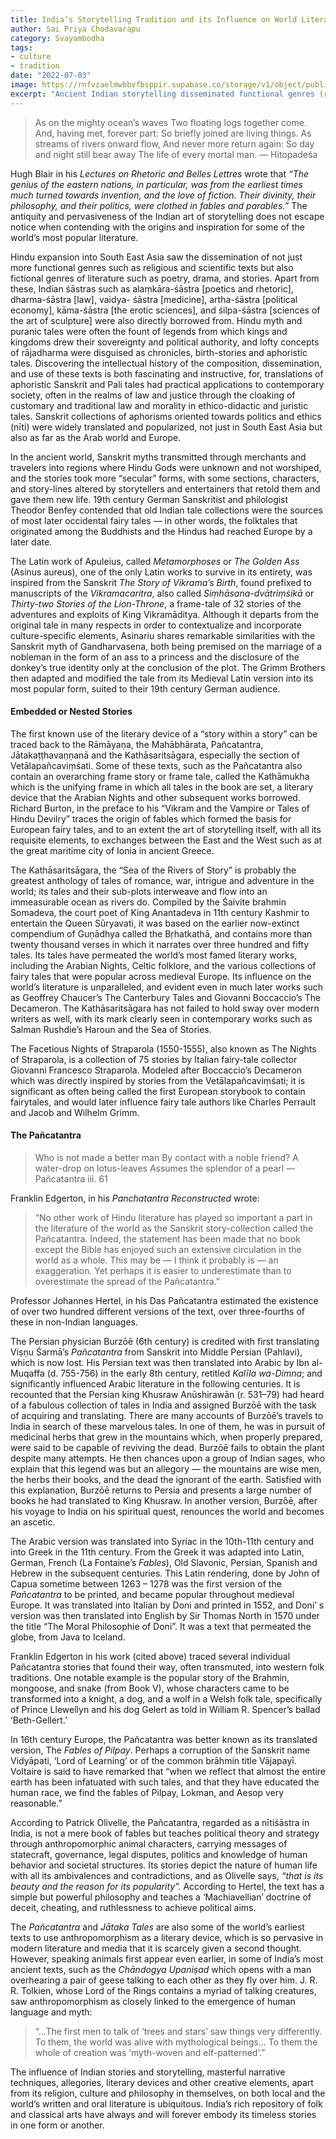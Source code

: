```yaml
---
title: India’s Storytelling Tradition and its Influence on World Literature
author: Sai Priya Chodavarapu
category: Svayambodha
tags:
- culture
- tradition
date: "2022-07-03"
image: https://rnfvzaelmwbbvfbsppir.supabase.co/storage/v1/object/public/brhatwebsite/05dhiti/26.webp
excerpt: "Ancient Indian storytelling disseminated functional genres (religious and scientific) and fictional genres: poetry, drama, and stories."
---
```


> As on the mighty ocean’s waves
Two floating logs together come.
And, having met, forever part:
So briefly joined are living things.
As streams of rivers onward flow,
And never more return again:
So day and night still bear away
The life of every mortal man.
> — Hitopadeśa

Hugh Blair in his *Lectures on Rhetoric and Belles Lettres* wrote that *“The genius of the eastern nations, in particular, was from the earliest times much turned towards invention, and the love of fiction. Their divinity, their philosophy, and their politics, were clothed in fables and parables.”* The antiquity and pervasiveness of the Indian art of storytelling does not escape notice when contending with the origins and inspiration for some of the world’s most popular literature.

Hindu expansion into South East Asia saw the dissemination of not just more functional genres such as religious and scientific texts but also fictional genres of literature such as poetry, drama, and stories. Apart from these, Indian śāstras such as alaṃkāra-śāstra [poetics and rhetoric], dharma-śāstra [law], vaidya- śāstra [medicine], artha-śāstra [political economy], kāma-śāstra [the erotic sciences], and śilpa-śāstra [sciences of the art of sculpture] were also directly borrowed from. Hindu myth and puranic tales were often the fount of legends from which kings and kingdoms drew their sovereignty and political authority, and lofty concepts of rājadharma were disguised as chronicles, birth-stories and aphoristic tales. Discovering the intellectual history of the composition, dissemination, and use of these texts is both fascinating and instructive, for, translations of aphoristic Sanskrit and Pali tales had practical applications to contemporary society, often in the realms of law and justice through the cloaking of customary and traditional law and morality in ethico-didactic and juristic tales. Sanskrit collections of aphorisms oriented towards politics and ethics (nīti) were widely translated and popularized, not just in South East Asia but also as far as the Arab world and Europe.

In the ancient world, Sanskrit myths transmitted through merchants and travelers into regions where Hindu Gods were unknown and not worshiped, and the stories took more “secular” forms, with some sections, characters, and story-lines altered by storytellers and entertainers that retold them and gave them new life. 19th century German Sanskritist and philologist Theodor Benfey contended that old Indian tale collections were the sources of most later occidental fairy tales — in other words, the folktales that originated among the Buddhists and the Hindus had reached Europe by a later date.

The Latin work of Apuleius, called *Metamorphoses* or *The Golden Ass* (Asinus aureus), one of the only Latin works to survive in its entirety, was inspired from the Sanskrit *The Story of Vikrama’s Birth*, found prefixed to manuscripts of the *Vikramacaritra*, also called *Siṃhāsana-dvātriṃśikā* or *Thirty-two Stories of the Lion-Throne*, a frame-tale of 32 stories of the adventures and exploits of King Vikramāditya. Although it departs from the original tale in many respects in order to contextualize and incorporate culture-specific elements, Asinariu shares remarkable similarities with the Sanskrit myth of Gandharvasena, both being premised on the marriage of a nobleman in the form of an ass to a princess and the disclosure of the donkey’s true identity only at the conclusion of the plot. The Grimm Brothers then adapted and modified the tale from its Medieval Latin version into its most popular form, suited to their 19th century German audience.

#### Embedded or Nested Stories
The first known use of the literary device of a “story within a story” can be traced back to the Rāmāyaṇa, the Mahābhārata, Pañcatantra, Jātakaṭṭhavaṇṇanā and the Kathāsaritsāgara, especially the section of Vetālapañcaviṃśati. Some of these texts, such as the Pañcatantra also contain an overarching frame story or frame tale, called the Kathāmukha which is the unifying frame in which all tales in the book are set, a literary device that the Arabian Nights and other subsequent works borrowed. Richard Burton, in the preface to his “Vikram and the Vampire or Tales of Hindu Devilry” traces the origin of fables which formed the basis for European fairy tales, and to an extent the art of storytelling itself, with all its requisite elements, to exchanges between the East and the West such as at the great maritime city of Ionia in ancient Greece.

The Kathāsaritsāgara, the “Sea of the Rivers of Story” is probably the greatest anthology of tales of romance, war, intrigue and adventure in the world; its tales and their sub-plots interweave and flow into an immeasurable ocean as rivers do. Compiled by the Śaivite brahmin Somadeva, the court poet of King Anantadeva in 11th century Kashmir to entertain the Queen Sūryavati, it was based on the earlier now-extinct compendium of Guṇādhya called the Bṛhatkathā, and contains more than twenty thousand verses in which it narrates over three hundred and fifty tales. Its tales have permeated the world’s most famed literary works, including the Arabian Nights, Celtic folklore, and the various collections of fairy tales that were popular across medieval Europe. Its influence on the world’s literature is unparalleled, and evident even in much later works such as Geoffrey Chaucer’s The Canterbury Tales and Giovanni Boccaccio’s The Decameron. The Kathāsaritsāgara has not failed to hold sway over modern writers as well, with its mark clearly seen in contemporary works such as Salman Rushdie’s Haroun and the Sea of Stories.

The Facetious Nights of Straparola (1550-1555), also known as The Nights of Straparola, is a collection of 75 stories by Italian fairy-tale collector Giovanni Francesco Straparola. Modeled after Boccaccio’s Decameron which was directly inspired by stories from the Vetālapañcaviṃśati; it is significant as often being called the first European storybook to contain fairytales, and would later influence fairy tale authors like Charles Perrault and Jacob and Wilhelm Grimm.

#### The Pañcatantra
> Who is not made a better man
> By contact with a noble friend?
> A water-drop on lotus-leaves
> Assumes the splendor of a pearl
> — Pañcatantra iii. 61

Franklin Edgerton, in his *Panchatantra Reconstructed* wrote:

>“No other work of Hindu literature has played so important a part in the literature of the world as the Sanskrit story-collection called the Pañcatantra. Indeed, the statement has been made that no book except the Bible has enjoyed such an extensive circulation in the world as a whole. This may be — I think it probably is — an exaggeration. Yet perhaps it is easier to underestimate than to overestimate the spread of the Pañcatantra.” 

Professor Johannes Hertel, in his Das Pañcatantra estimated the existence of over two hundred different versions of the text, over three-fourths of these in non-Indian languages.

The Persian physician Burzōē (6th century) is credited with first translating Viṣṇu Śarmā’s *Pañcatantra* from Sanskrit into Middle Persian (Pahlavi), which is now lost. His Persian text was then translated into Arabic by Ibn al-Muqaffa (d. 755-756) in the early 8th century, retitled *Kalīla wa-Dimna*; and significantly influenced Arabic literature in the following centuries. It is recounted that the Persian king Khusraw Anūshirawān (r. 531–79) had heard of a fabulous collection of tales in India and assigned Burzōē with the task of acquiring and translating. There are many accounts of Burzōē’s travels to India in search of these marvelous tales. In one of them, he was in pursuit of medicinal herbs that grew in the mountains which, when properly prepared, were said to be capable of reviving the dead. Burzōē fails to obtain the plant despite many attempts. He then chances upon a group of Indian sages, who explain that this legend was but an allegory — the mountains are wise men, the herbs their books, and the dead the ignorant of the earth. Satisfied with this explanation, Burzōē returns to Persia and presents a large number of books he had translated to King Khusraw. In another version, Burzōē, after his voyage to India on his spiritual quest, renounces the world and becomes an ascetic.

The Arabic version was translated into Syriac in the 10th-11th century and into Greek in the 11th century. From the Greek it was adapted into Latin, German, French (La Fontaine’s *Fables*), Old Slavonic, Persian, Spanish and Hebrew in the subsequent centuries. This Latin rendering, done by John of Capua sometime between 1263 – 1278 was the first version of the *Pañcatantra* to be printed, and became popular throughout medieval Europe. It was translated into Italian by Doni and printed in 1552, and Doni’ s version was then translated into English by Sir Thomas North in 1570 under the title “The Moral Philosophie of Doni”. It was a text that permeated the globe, from Java to Iceland.

Franklin Edgerton in his work (cited above) traced several individual Pañcatantra stories that found their way, often transmuted, into western folk traditions. One notable example is the popular story of the Brahmin, mongoose, and snake (from Book V), whose characters came to be transformed into a knight, a dog, and a wolf in a Welsh folk tale, specifically of Prince Llewellyn and his dog Gelert as told in William R. Spencer’s ballad ‘Beth-Gellert.’

In 16th century Europe, the Pañcatantra was better known as its translated version, The *Fables of Pilpay*. Perhaps a corruption of the Sanskrit name Vidyāpati, ‘Lord of Learning’ or of the common brāhmin title Vājapayī. Voltaire is said to have remarked that “when we reflect that almost the entire earth has been infatuated with such tales, and that they have educated the human race, we find the fables of Pilpay, Lokman, and Aesop very reasonable.”

According to Patrick Olivelle, the Pañcatantra, regarded as a nītiśāstra in India, is not a mere book of fables but teaches political theory and strategy through anthropomorphic animal characters, carrying messages of statecraft, governance, legal disputes, politics and knowledge of human behavior and societal structures.  Its stories depict the nature of human life with all its ambivalences and contradictions, and as Olivelle says, *“that is its beauty and the reason for its popularity”.* According to Hertel, the text has a simple but powerful philosophy and teaches a ‘Machiavellian’ doctrine of deceit, cheating, and ruthlessness to achieve political aims.

The *Pañcatantra* and *Jātaka Tales* are also some of the world’s earliest texts to use anthropomorphism as a literary device, which is so pervasive in modern literature and media that it is scarcely given a second thought. However, speaking animals first appear even earlier, in some of India’s most ancient texts, such as the *Chāndogya Upaniṣad* which opens with a man overhearing a pair of geese talking to each other as they fly over him. J. R. R. Tolkien, whose Lord of the Rings contains a myriad of talking creatures, saw anthropomorphism as closely linked to the emergence of human language and myth:

> “…The first men to talk of ‘trees and stars’ saw things very differently. To them, the world was alive with mythological beings… To them the whole of creation was ‘myth-woven and elf-patterned’.”

The influence of Indian stories and storytelling, masterful narrative techniques, allegories, literary devices and other creative elements, apart from its religion, culture and philosophy in themselves, on both local and the world’s written and oral literature is ubiquitous. India’s rich repository of folk and classical arts have always and will forever embody its timeless stories in one form or another.